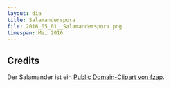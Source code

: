 ```yaml
---
layout: dia
title: Salamanderspora
file: 2016_05_01__Salamanderspora.png
timespan: Mai 2016
---
```


## Credits

Der Salamander ist ein [Public Domain-Clipart von fzap](https://web.archive.org/web/20150923150501/https://openclipart.org/detail/1364/salamander).
